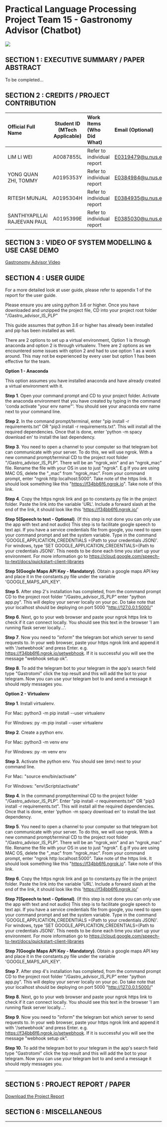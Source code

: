 ﻿# Practical Language Processing Project Team 15 - Gastronomy Advisor (Chatbot)
<img src="Images/chatbot.png"
     style="float: left; margin-right: 0px;" />

<br>

## SECTION 1 : EXECUTIVE SUMMARY / PAPER ABSTRACT

To be completed...

## SECTION 2 : CREDITS / PROJECT CONTRIBUTION

| Official Full Name  | Student ID (MTech Applicable)  | Work Items (Who Did What) | Email (Optional) |
| :------------ |:---------------:| :-----| :-----|
| LIM LI WEI | A0087855L | Refer to individual report | E0319479@u.nus.edu |
| YONG QUAN ZHI, TOMMY | A0195353Y | Refer to individual report | E0384984@u.nus.edu |
| RITESH MUNJAL | A0195304H | Refer to individual report | E0384935@u.nus.edu |
| SANTHIYAPILLAI RAJEEVAN PAUL | A0195399E | Refer to individual report | E0385030@u.nus.edu |

## SECTION 3 : VIDEO OF SYSTEM MODELLING & USE CASE DEMO

[Gastronomy Advisor Video](https://www.youtube.com/)

## SECTION 4 : USER GUIDE
For a more detailed look at user guide, please refer to appendix 1 of the report for the user guide. 

Please ensure you are using python 3.6 or higher.
Once you have downloaded and unzipped the project file, CD into your project root folder "<your-file-path>/Gastro_advisor_IS_PLP"

This guide assumes that python 3.6 or higher has already been installed and pip has been installed as well.

There are 2 options to set up a virtual environment, Option 1 is through anaconda and option 2 is through virtualenv.  There are 2 options as we encountered some issues with option 2 and had to use option 1 as a work around. This may not be experienced by every user but option 1 has been effective for the team.

**Option 1 - Anaconda**

This option assumes you have installed anaconda and have already created a virtual environment with it.

**Step 1**. Open your command prompt and CD to your project folder. Activate the anaconda environment that you have created by typing in the command 'conda activate "your env name"'. You should see your anaconda env name next to your command line.

**Step 2**. In the command prompt/terminal, enter "pip install -r requirements.txt" OR "pip3 install -r requirements.txt".  This will install all the required dependencies. Once that is done, enter 'python -m spacy download en' to install the last dependency.

**Step 3**. You need to open a channel to your computer so that telegram bot can communicate with your server. To do this, we will use ngrok. With a new command prompt/terminal CD to the project root folder "<your-file-path>/Gastro_advisor_IS_PLP". There will be an "ngrok_win" and an "ngrok_mac" file. Rename the file with your OS in use to just "ngrok". E.g If you are using MAC OS, delete the "_mac" from "ngrok_mac".
From your command prompt, enter "ngrok http localhost:5000".
Take note of the https link. It should look something like this "https://f34bb6f6.ngrok.io". Take note of this link.

**Step 4**. Copy the https ngrok link and go to constants.py file in the project folder. Paste the link into the variable 'URL'. Include a forward slash at the end of the link, it should look like this 'https://f34bb6f6.ngrok.io/'

**Step 5(Speech to text - Optional)**. (If this step is not done you can only use the app with text and not audio) This step is to facilitate google speech to text api. If you have a service credentials file from google, you need to open your command prompt and set the system variable. Type in the command 'GOOGLE_APPLICATION_CREDENTIALS =(Path to your credentials JSON)'. For windows, type 'SET GOOGLE_APPLICATION_CREDENTIALS=(Path to your credentials JSON)'. This needs to be done each time you start up your environment. For more information go to https://cloud.google.com/speech-to-text/docs/quickstart-client-libraries

**Step 5(Google Maps API Key - Mandatory)**. Obtain a google maps API key and place it in the constants.py file under the variable 'GOOGLE_MAPS_API_KEY'.

**Step 5**. After step 2's installation has completed, from the command prompt CD to the project root folder "<your-file-path>/Gastro_advisor_IS_PLP” enter "python app.py". This will deploy your server locally on your pc. Do take note that your localhost should be deploying on port 5000 "http://127.0.0.1:5000/"

**Step 6**. Next, go to your web browser and paste your ngrok https link to check if it can connect locally. You should see this text in the browser 'I am running flask server locally...'.

**Step 7**. Now you need to "inform" the telegram bot which server to send requests to. In your web browser, paste your https ngrok link and append it with '/setwebhook' and press Enter. e.g. https://f34bb6f6.ngrok.io/setwebhook. If it is successful you will see the message "webhook setup ok".

**Step 8**. To add the telegram bot to your telegram in the app's search field type "Gastrotomi" click the top result and this will add the bot to your telegram. Now you can use your telegram bot to and send a message it should reply messages you.

**Option 2 - Virtualenv**

**Step 1**. Install virtualenv.

For Mac: python3 -m pip install --user virtualenv

For Windows: py -m pip install --user virtualenv

**Step 2**. Create a python env.

For Mac: python3 -m venv env

For Windows: py -m venv env

**Step 3**. Activate the python env. You should see (env) next to your command line.

For Mac: "source env/bin/activate"

For Windows: "env\Scripts\activate"

**Step 4**. In the command prompt/terminal CD to the project folder "<your-file-path>/Gastro_advisor_IS_PLP”. Enter "pip install -r requirements.txt" OR "pip3 install -r requirements.txt".  This will install all the required dependencies. Once that is done, enter 'python -m spacy download en' to install the last dependency.

**Step 5**. You need to open a channel to your computer so that telegram bot can communicate with your server. To do this, we will use ngrok. With a new command prompt/terminal CD to the project root folder "<your-file-path>/Gastro_advisor_IS_PLP". There will be an "ngrok_win" and an "ngrok_mac" file. Rename the file with your OS in use to just "ngrok". E.g If you are using MAC OS, delete the "_mac" from "ngrok_mac".
From your command prompt, enter "ngrok http localhost:5000".
Take note of the https link. It should look something like this "https://f34bb6f6.ngrok.io". Take note of this link.

**Step 6**. Copy the https ngrok link and go to constants.py file in the project folder. Paste the link into the variable 'URL'. Include a forward slash at the end of the link, it should look like this 'https://f34bb6f6.ngrok.io/'

**Step 7(Speech to text - Optional)**. (If this step is not done you can only use the app with text and not audio) This step is to facilitate google speech to text api. If you have a service credentials file from google, you need to open your command prompt and set the system variable. Type in the command 'GOOGLE_APPLICATION_CREDENTIALS =(Path to your credentials JSON)'. For windows, type 'SET GOOGLE_APPLICATION_CREDENTIALS=(Path to your credentials JSON)'. This needs to be done each time you start up your environment. For more information go to https://cloud.google.com/speech-to-text/docs/quickstart-client-libraries

**Step 7(Google Maps API Key - Mandatory)**. Obtain a google maps API key and place it in the constants.py file under the variable 'GOOGLE_MAPS_API_KEY'.

**Step 7**. After step 4's installation has completed, from the command prompt CD to the project root folder "<your-file-path>/Gastro_advisor_IS_PLP” enter "python app.py". This will deploy your server locally on your pc. Do take note that your localhost should be deploying on port 5000 "http://127.0.0.1:5000/"

**Step 8**. Next, go to your web browser and paste your ngrok https link to check if it can connect locally. You should see this text in the browser 'I am running flask server locally...'.

**Step 9**. Now you need to "inform" the telegram bot which server to send requests to. In your web browser, paste your https ngrok link and append it with '/setwebhook' and press Enter. e.g. https://f34bb6f6.ngrok.io/setwebhook. If it is successful you will see the message "webhook setup ok".

**Step 10**. To add the telegram bot to your telegram in the app's search field type "Gastrotomi" click the top result and this will add the bot to your telegram. Now you can use your telegram bot to and send a message it should reply messages you.

-----------------------------------------------------------------------------------------------------

## SECTION 5 : PROJECT REPORT / PAPER

[Download the Project Report](http://tiny.cc/q2m5nz)

## SECTION 6 : MISCELLANEOUS

-----
